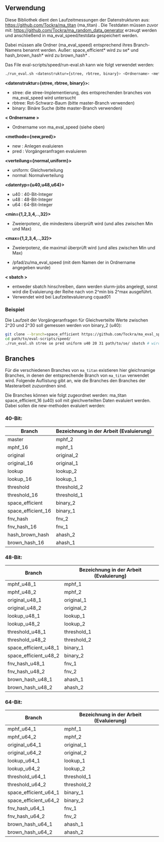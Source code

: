 ## Verwendung
Diese Bibliothek dient den Laufzeitmessungen der Datenstrukturen aus: https://github.com/Tockra/ma_titan (ma_titan) .
Die Testdaten müssen zuvor mit: https://github.com/Tockra/ma_random_data_generator erzeugt werden und anschließend in ma_eval_speed/testdata gespeichert werden.

Dabei müssen alle Ordner (ma_eval_speed) entsprechend ihres Branch-Namens benannt werden. Außer: space_efficient* wird zu se* und hash_brown_hash* wird zu brown_hash* .



Das File eval-scripts/speed/run-eval.sh kann wie folgt verwendet werden:
```bash
./run_eval.sh <datenstruktur={stree, rbtree, binary}> <Ordnername> <methode={new,pred}> <verteilung={normal,uniform}> <datentyp={u40,u48,u64}> <min={1,2,3,4,..,32}> <max={1,2,3,4,..,32}> <Pfad zu ma_eval_speed> <sbatch> 
```

**<datenstruktur={stree, rbtree, binary}>:** 
- stree: die stree-Implementierung, des entsprechenden branches von ma_eval_speed wird untersucht
- rbtree: Rot-Schwarz-Baum (bitte master-Branch verwenden)
- binary: Binäre Suche (bitte master-Branch verwenden)

**< Ordnername >**
- Ordnername von ma_eval_speed (siehe oben)

**<methode={new,pred}>**
- new : Anlegen evaluieren
- pred : Vorgängeranfragen evaluieren

**<verteilung={normal,uniform}>**
- uniform: Gleichverteilung
- normal: Normalverteilung

**<datentyp={u40,u48,u64}>**
- u40 : 40-Bit-Integer
- u48 : 48-Bit-Integer
- u64 : 64-Bit-Integer

**<min={1,2,3,4,..,32}>**
- Zweierpotenz, die mindestens überprüft wird (und alles zwischen Min und Max)

**<max={1,2,3,4,..,32}>**
- Zweierpotenz, die maximal überprüft wird (und alles zwischen Min und Max)

**<Pfad zu ma_eval_speed>**
- /pfad/zu/ma_eval_speed (mit dem Namen der in Ordnername angegeben wurde)

**< sbatch >**
- entweder sbatch hinschreiben, dann werden slurm-jobs angelegt, sonst wird die Evaluierung der Reihe nach von 2^min bis 2^max ausgeführt.
- Verwendet wird bei Laufzeitevaluierung cquad01 

### Beispiel
Die Laufzeit der Vorgängeranfragen für Gleichverteilte Werte zwischen 2^20 und 2^30 soll gemessen werden von binary_2 (u40):
```bash
git clone --branch=space_efficient https://github.com/Tockra/ma_eval_speed/ se
cd path/to/eval-scripts/speed/
./run_eval.sh stree se pred uniform u40 20 31 path/to/se/ sbatch # wird sbatch weggelassen, wird die Laufzeitanalyse lokal ausgeführt
``` 


## Branches
Für die verschiedenen Branches von `ma_titan` existieren hier gleichnamige Branches, in denen der entsprechende Branch von `ma_titan` verwendet wird. Folgende Auflistung gibt an, wie
die Branches den Branches der Masterarbeit zuzuordnen sind.


Die Branches können wie folgt zugeordnet werden:
ma_titan space_efficient_16 (u40) soll mit gleichverteilten Daten evaluiert werden. Dabei sollen die new-methoden evaluiert werden:

### 40-Bit:

| Branch               | Bezeichnung in der Arbeit (Evaluierung)|
| -------------------- |----------------------------------------| 
| master               | mphf_2                                 |
| mphf_16              | mphf_1                                 |
| original             | original_2                             | 
| original_16          | original_1                             | 
| lookup               | lookup_2                               | 
| lookup_16            | lookup_1                               | 
| threshold            | threshold_2                            | 
| threshold_16         | threshold_1                            | 
| space_efficient      | binary_2                               | 
| space_efficient_16   | binary_1                               | 
| fnv_hash             | fnv_2                                  | 
| fnv_hash_16          | fnv_1                                  | 
| hash_brown_hash      | ahash_2                                | 
| brown_hash_16        | ahash_1                                | 

### 48-Bit:

| Branch                | Bezeichnung in der Arbeit (Evaluierung)|
| --------------------- |----------------------------------------| 
| mphf_u48_1            | mphf_1                                 |
| mphf_u48_2            | mphf_2                                 |
| original_u48_1        | original_1                             | 
| original_u48_2        | original_2                             | 
| lookup_u48_1          | lookup_1                               | 
| lookup_u48_2          | lookup_2                               | 
| threshold_u48_1       | threshold_1                            | 
| threshold_u48_2       | threshold_2                            | 
| space_efficient_u48_1 |  binary_1                              | 
| space_efficient_u48_2 | binary_2                               | 
| fnv_hash_u48_1        | fnv_1                                  | 
| fnv_hash_u48_2        | fnv_2                                  | 
| brown_hash_u48_1      | ahash_1                                | 
| brown_hash_u48_2      | ahash_2                                | 

### 64-Bit:

| Branch                 | Bezeichnung in der Arbeit (Evaluierung)|
| ---------------------- |----------------------------------------| 
| mphf_u64_1             | mphf_1                                 |
| mphf_u64_2             | mphf_2                                 |
| original_u64_1         | original_1                             | 
| original_u64_2         | original_2                             | 
| lookup_u64_1           | lookup_1                               | 
| lookup_u64_2           | lookup_2                               | 
| threshold_u64_1        | threshold_1                            | 
| threshold_u64_2        | threshold_2                            | 
| space_efficient_u64_1  |  binary_1                              | 
| space_efficient_u64_2  | binary_2                               | 
| fnv_hash_u64_1         | fnv_1                                  | 
| fnv_hash_u64_2         | fnv_2                                  | 
| brown_hash_u64_1       | ahash_1                                | 
| brown_hash_u64_2       | ahash_2                                | 
